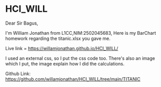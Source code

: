 # HCI_WILL
Dear Sir Bagus,

I'm William Jonathan from L1CC,NIM:2502045683, Here is my BarChart homework regarding the titanic.xlsx you gave me.

Live link = https://willamjonathan.github.io/HCI_WILL/

I used an external css, so I put the css code too. There's also an image which I put, the image explain how I did the calculations.

Github Link: https://github.com/willamjonathan/HCI_WILL/tree/main/TITANIC
